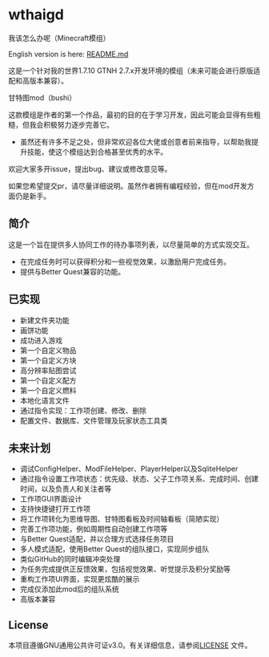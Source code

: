 # wthaigd
我该怎么办呢（Minecraft模组）

English version is here: [README.md](./README.md)

这是一个针对我的世界1.7.10 GTNH 2.7.x开发环境的模组（未来可能会进行原版适配和高版本兼容）。

甘特图mod（bushi）

这款模组是作者的第一个作品，最初的目的在于学习开发，因此可能会显得有些粗糙，但我会积极努力逐步完善它。

* 虽然还有许多不足之处，但非常欢迎各位大佬或创意者前来指导，以帮助我提升技能，使这个模组达到合格甚至优秀的水平。

欢迎大家多开issue，提出bug、建议或修改意见等。

如果您希望提交pr，请尽量详细说明。虽然作者拥有编程经验，但在mod开发方面仍是新手。

## 简介
这是一个旨在提供多人协同工作的待办事项列表，以尽量简单的方式实现交互。
* 在完成任务时可以获得积分和一些视觉效果，以激励用户完成任务。
* 提供与Better Quest兼容的功能。

## 已实现
* 新建文件夹功能
* 画饼功能
* 成功进入游戏
* 第一个自定义物品
* 第一个自定义方块
* 高分辨率贴图尝试
* 第一个自定义配方
* 第一个自定义燃料
* 本地化语言文件
* 通过指令实现：工作项创建、修改、删除
* 配置文件、数据库、文件管理及玩家状态工具类

## 未来计划
* 调试ConfigHelper、ModFileHelper、PlayerHelper以及SqliteHelper
* 通过指令设置工作项状态：优先级、状态、父子工作项关系、完成时间、创建时间，以及负责人和关注者等
* 工作项GUI界面设计
* 支持快捷键打开工作项
* 将工作项转化为思维导图、甘特图看板及时间轴看板（简陋实现）
* 完善工作项功能，例如周期性自动创建工作项等
* 与Better Quest适配，并以合理方式选择任务项目
* 多人模式适配，使用Better Quest的组队接口，实现同步组队
* 类似GitHub的同时编辑冲突处理
* 为任务完成提供正反馈效果，包括视觉效果、听觉提示及积分奖励等
* 重构工作项UI界面，实现更炫酷的展示
* 完成仅添加此mod后的组队系统
* 高版本兼容

## License
本项目遵循GNU通用公共许可证v3.0。有关详细信息，请参阅[LICENSE](./LICENSE) 文件。
